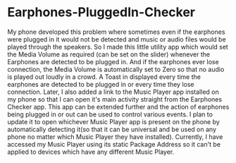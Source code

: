 # Earphones-PluggedIn-Checker
My phone developed this problem where sometimes even if the earphones were plugged in it would not be detected and music or audio files would be played through the speakers. 
So I made this little utility app which would set the Media Volume as required (can be set on the slider)  whenever the Earphones are detected to be plugged in. And if the earphones ever lose connection, the Media Volume is automatically set to Zero so that no audio is played out loudly in a crowd. A Toast in displayed every time the earphones are detected to be plugged in or every time they lose connection. Later, I also added a link to the Music Player app installed on my phone so that I can open it's main activity straight from the Earphones Checker app.
This app can be extended further and the action of earphones being plugged in or out can be used to control various events.
I plan to update it to open whichever Music Player app is present on the phone by automatically detecting it(so that it can be universal and be used on any phone no matter which Music Player they have installed). Currently, I have accessed my Music Player using its static Package Address so it can't be applied to devices which have any different Music Player.
